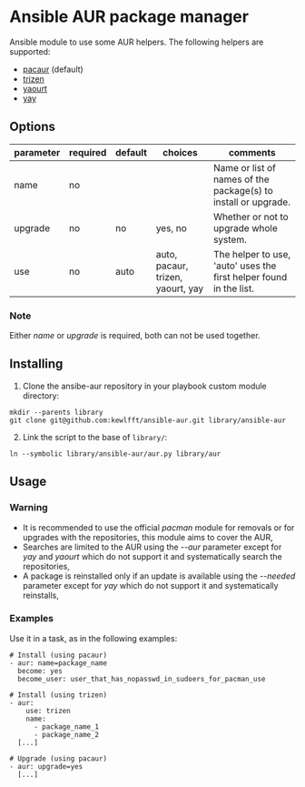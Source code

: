 # Ansible AUR package manager
Ansible module to use some AUR helpers. The following helpers are supported:
- [pacaur](https://github.com/rmarquis/pacaur) (default)
- [trizen](https://github.com/trizen/trizen)
- [yaourt](https://github.com/archlinuxfr/yaourt)
- [yay](https://github.com/Jguer/yay)

## Options
|parameter|required |default |choices                           |comments|
|---      |---      |---     |---                               |---|
|name     |no       |        |                                  |Name or list of names of the package(s) to install or upgrade.|
|upgrade  |no       |no      |yes, no                           |Whether or not to upgrade whole system.|
|use      |no       |auto    |auto, pacaur, trizen, yaourt, yay |The helper to use, 'auto' uses the first helper found in the list.|

### Note
Either *name* or *upgrade* is required, both can not be used together.

## Installing
1. Clone the ansibe-aur repository in your playbook custom module directory:
  ```
  mkdir --parents library
  git clone git@github.com:kewlfft/ansible-aur.git library/ansible-aur
  ```

2. Link the script to the base of `library/`:
  ```
  ln --symbolic library/ansible-aur/aur.py library/aur
  ```

## Usage
### Warning
* It is recommended to use the official *pacman* module for removals or for upgrades with the repositories, this module aims to cover the AUR,
* Searches are limited to the AUR using the *--aur* parameter except for *yay* and *yaourt* which do not support it and systematically search the repositories,
* A package is reinstalled only if an update is available using the *--needed* parameter except for *yay* which do not support it and systematically reinstalls,

### Examples
Use it in a task, as in the following examples:
  ```
  # Install (using pacaur)
  - aur: name=package_name
    become: yes
    become_user: user_that_has_nopasswd_in_sudoers_for_pacman_use

  # Install (using trizen)
  - aur:
      use: trizen
      name:
        - package_name_1
        - package_name_2 
    [...]

  # Upgrade (using pacaur)
  - aur: upgrade=yes
    [...]
  ```
